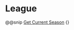 # League
@@snip [Get Current Season](../../../test/scala/com/quadstingray/openligadb/LeagueSpec.scala) {}